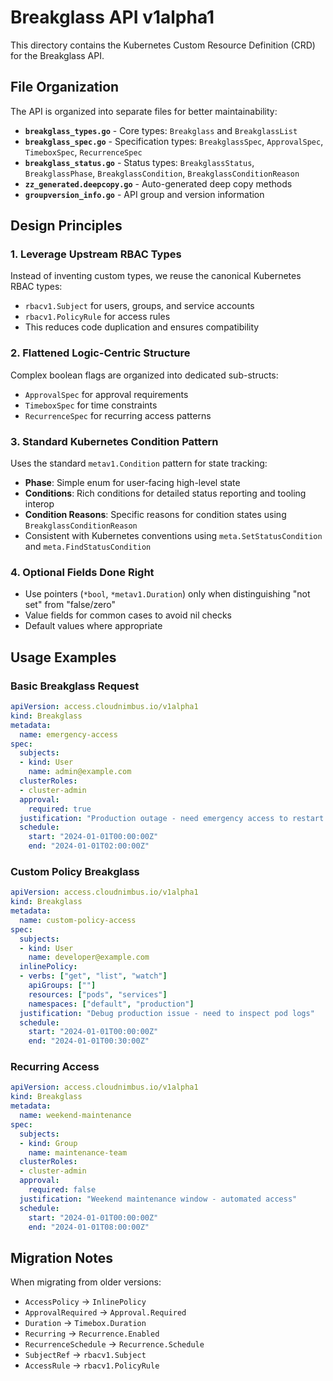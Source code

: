 # Breakglass API v1alpha1

This directory contains the Kubernetes Custom Resource Definition (CRD) for the Breakglass API.

## File Organization

The API is organized into separate files for better maintainability:

- **`breakglass_types.go`** - Core types: `Breakglass` and `BreakglassList`
- **`breakglass_spec.go`** - Specification types: `BreakglassSpec`, `ApprovalSpec`, `TimeboxSpec`, `RecurrenceSpec`
- **`breakglass_status.go`** - Status types: `BreakglassStatus`, `BreakglassPhase`, `BreakglassCondition`, `BreakglassConditionReason`
- **`zz_generated.deepcopy.go`** - Auto-generated deep copy methods
- **`groupversion_info.go`** - API group and version information

## Design Principles

### 1. Leverage Upstream RBAC Types

Instead of inventing custom types, we reuse the canonical Kubernetes RBAC types:

- `rbacv1.Subject` for users, groups, and service accounts
- `rbacv1.PolicyRule` for access rules
- This reduces code duplication and ensures compatibility

### 2. Flattened Logic-Centric Structure

Complex boolean flags are organized into dedicated sub-structs:

- `ApprovalSpec` for approval requirements
- `TimeboxSpec` for time constraints  
- `RecurrenceSpec` for recurring access patterns

### 3. Standard Kubernetes Condition Pattern

Uses the standard `metav1.Condition` pattern for state tracking:

- **Phase**: Simple enum for user-facing high-level state
- **Conditions**: Rich conditions for detailed status reporting and tooling interop
- **Condition Reasons**: Specific reasons for condition states using `BreakglassConditionReason`
- Consistent with Kubernetes conventions using `meta.SetStatusCondition` and `meta.FindStatusCondition`

### 4. Optional Fields Done Right

- Use pointers (`*bool`, `*metav1.Duration`) only when distinguishing "not set" from "false/zero"
- Value fields for common cases to avoid nil checks
- Default values where appropriate

## Usage Examples

### Basic Breakglass Request

```yaml
apiVersion: access.cloudnimbus.io/v1alpha1
kind: Breakglass
metadata:
  name: emergency-access
spec:
  subjects:
  - kind: User
    name: admin@example.com
  clusterRoles:
  - cluster-admin
  approval:
    required: true
  justification: "Production outage - need emergency access to restart services"
  schedule:
    start: "2024-01-01T00:00:00Z"
    end: "2024-01-01T02:00:00Z"
```

### Custom Policy Breakglass

```yaml
apiVersion: access.cloudnimbus.io/v1alpha1
kind: Breakglass
metadata:
  name: custom-policy-access
spec:
  subjects:
  - kind: User
    name: developer@example.com
  inlinePolicy:
  - verbs: ["get", "list", "watch"]
    apiGroups: [""]
    resources: ["pods", "services"]
    namespaces: ["default", "production"]
  justification: "Debug production issue - need to inspect pod logs"
  schedule:
    start: "2024-01-01T00:00:00Z"
    end: "2024-01-01T00:30:00Z"
```

### Recurring Access

```yaml
apiVersion: access.cloudnimbus.io/v1alpha1
kind: Breakglass
metadata:
  name: weekend-maintenance
spec:
  subjects:
  - kind: Group
    name: maintenance-team
  clusterRoles:
  - cluster-admin
  approval:
    required: false
  justification: "Weekend maintenance window - automated access"
  schedule:
    start: "2024-01-01T00:00:00Z"
    end: "2024-01-01T08:00:00Z"
```

## Migration Notes

When migrating from older versions:

- `AccessPolicy` → `InlinePolicy`
- `ApprovalRequired` → `Approval.Required`
- `Duration` → `Timebox.Duration`
- `Recurring` → `Recurrence.Enabled`
- `RecurrenceSchedule` → `Recurrence.Schedule`
- `SubjectRef` → `rbacv1.Subject`
- `AccessRule` → `rbacv1.PolicyRule`
